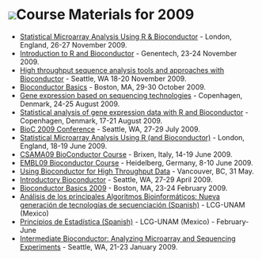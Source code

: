 ![](/images/icons/help.gif)Course Materials for 2009
====================================================

* [Statistical Microarray Analysis Using R & Bioconductor](
  http://www3.imperial.ac.uk/stathelp/courses/statisticalmicroarrayanalysisusingr/) -
  London, England, 26-27 November 2009.
* [Introduction to R and Bioconductor](GenentechNov2009/) - Genentech, 23-24
  November 2009.
* [High throughput sequence analysis tools and approaches with Bioconductor](
  SeattleNov09/) - Seattle, WA 18-20 November 2009.
* [Bioconductor Basics](http://sites.google.com/site/bcbostoned) - Boston, MA,
  29-30 October 2009.
* [Gene expression based on sequencing technologies](
  http://www.math.ku.dk/%7Erichard/workshop/seqexpr/) - Copenhagen, Denmark,
  24-25 August 2009.
* [Statistical analysis of gene expression data with R and Bioconductor](
  http://www.math.ku.dk/%7Erichard/courses/bioconductor2009/) - Copenhagen,
  Denmark, 17-21 August 2009.
* [BioC 2009 Conference](BioC2009/) - Seattle, WA, 27-29 July 2009.
* [Statistical Microarray Analysis Using R (and Bioconductor)](
  http://www3.imperial.ac.uk/stathelp/courses/statisticalmicroarrayanalysisusingr/) -
  London, England, 18-19 June 2009.
* [CSAMA09 BioConductor Course](
  http://www.economia.unimi.it/projects/marray/2009/) - Brixen, Italy, 14-19
  June 2009.
* [EMBL09 Bioconductor Course](EMBLJune09/) - Heidelberg, Germany, 8-10 June 2009.
* [Using Bioconductor for High Throughput Data](SSCMay09/) - Vancouver, BC, 31
  May.
* [Introductory Bioconductor](SeattleApr09/) - Seattle, WA, 27-29 April 2009.
* [Bioconductor Basics 2009](https://secure.bioconductor.org/BostonFeb09/) -
  Boston, MA, 23-24 February 2009.
* [Análisis de los principales Algoritmos Bioinformáticos: Nueva generación
  de tecnologías de secuenciación (Spanish)](
  http://www.lcg.unam.mx/~compu2/cei/) - LCG-UNAM (Mexico)
* [Principios de Estadística (Spanish)](http://www.lcg.unam.mx/~lcollado/E/) -
  LCG-UNAM (Mexico) - February-June
* [Intermediate Bioconductor: Analyzing Microarray and Sequencing Experiments](
  SeattleJan09/) - Seattle, WA, 21-23 January 2009.
